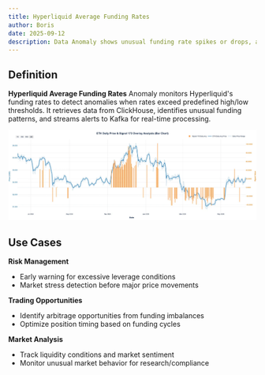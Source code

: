 ```yaml
---
title: Hyperliquid Average Funding Rates
author: Boris
date: 2025-09-12
description: Data Anomaly shows unusual funding rate spikes or drops, alerting traders to potential market anomalies in real time.
---
```


## Definition

**Hyperliquid Average Funding Rates** Anomaly monitors Hyperliquid's funding rates to detect anomalies when rates exceed predefined high/low thresholds. It retrieves data from ClickHouse, identifies unusual funding patterns, and streams alerts to Kafka for real-time processing.

![](image1.png)

## Use Cases

**Risk Management**

- Early warning for excessive leverage conditions
- Market stress detection before major price movements

**Trading Opportunities**

- Identify arbitrage opportunities from funding imbalances
- Optimize position timing based on funding cycles

**Market Analysis**

- Track liquidity conditions and market sentiment
- Monitor unusual market behavior for research/compliance